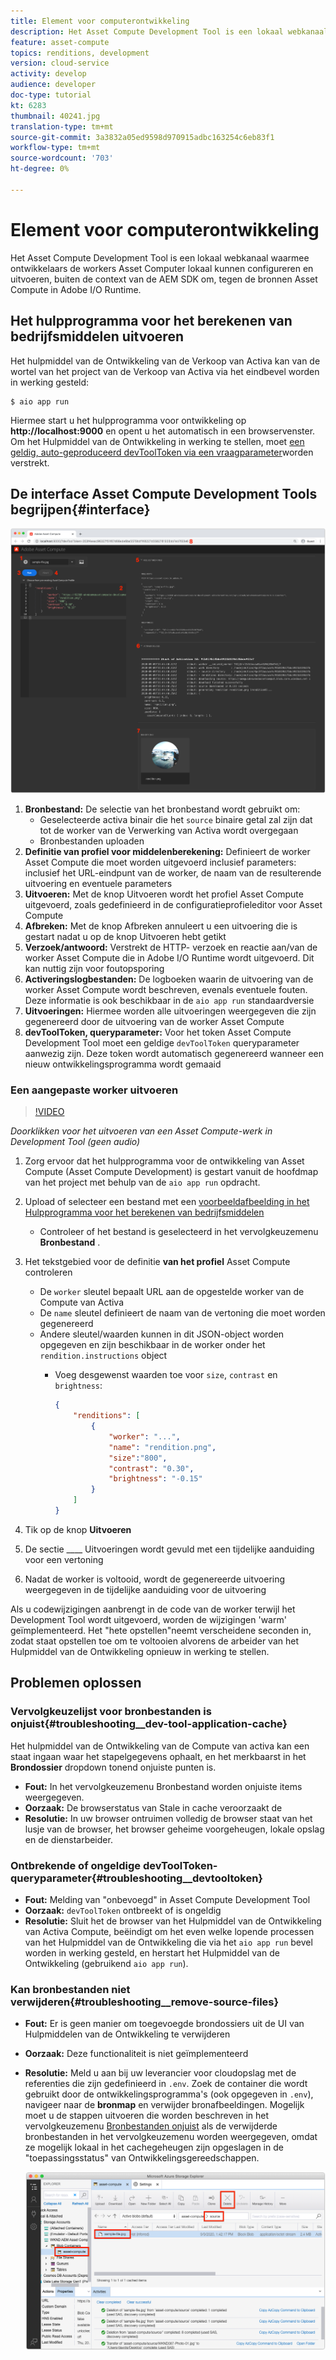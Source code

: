 ```yaml
---
title: Element voor computerontwikkeling
description: Het Asset Compute Development Tool is een lokaal webkanaal waarmee ontwikkelaars de workers Asset Computer lokaal kunnen configureren en uitvoeren, buiten de context van de AEM SDK om, tegen de bronnen Asset Compute in Adobe I/O Runtime.
feature: asset-compute
topics: renditions, development
version: cloud-service
activity: develop
audience: developer
doc-type: tutorial
kt: 6283
thumbnail: 40241.jpg
translation-type: tm+mt
source-git-commit: 3a3832a05ed9598d970915adbc163254c6eb83f1
workflow-type: tm+mt
source-wordcount: '703'
ht-degree: 0%

---
```



# Element voor computerontwikkeling

Het Asset Compute Development Tool is een lokaal webkanaal waarmee ontwikkelaars de workers Asset Computer lokaal kunnen configureren en uitvoeren, buiten de context van de AEM SDK om, tegen de bronnen Asset Compute in Adobe I/O Runtime.

## Het hulpprogramma voor het berekenen van bedrijfsmiddelen uitvoeren

Het hulpmiddel van de Ontwikkeling van de Verkoop van Activa kan van de wortel van het project van de Verkoop van Activa via het eindbevel worden in werking gesteld:

```
$ aio app run
```

Hiermee start u het hulpprogramma voor ontwikkeling op __http://localhost:9000__ en opent u het automatisch in een browservenster. Om het Hulpmiddel van de Ontwikkeling in werking te stellen, moet [een geldig, auto-geproduceerd devToolToken via een vraagparameter](#troubleshooting__devtooltoken)worden verstrekt.

## De interface Asset Compute Development Tools begrijpen{#interface}

![Element voor computerontwikkeling](./assets/development-tool/asset-compute-dev-tool.png)

1. __Bronbestand:__ De selectie van het bronbestand wordt gebruikt om:
   + Geselecteerde activa binair die het `source` binaire getal zal zijn dat tot de worker van de Verwerking van Activa wordt overgegaan
   + Bronbestanden uploaden
1. __Definitie van profiel voor middelenberekening:__ Definieert de worker Asset Compute die moet worden uitgevoerd inclusief parameters: inclusief het URL-eindpunt van de worker, de naam van de resulterende uitvoering en eventuele parameters
1. __Uitvoeren:__ Met de knop Uitvoeren wordt het profiel Asset Compute uitgevoerd, zoals gedefinieerd in de configuratieprofieleditor voor Asset Compute
1. __Afbreken:__ Met de knop Afbreken annuleert u een uitvoering die is gestart nadat u op de knop Uitvoeren hebt getikt
1. __Verzoek/antwoord:__ Verstrekt de HTTP- verzoek en reactie aan/van de worker Asset Compute die in Adobe I/O Runtime wordt uitgevoerd. Dit kan nuttig zijn voor foutopsporing
1. __Activeringslogbestanden:__ De logboeken waarin de uitvoering van de worker Asset Compute wordt beschreven, evenals eventuele fouten. Deze informatie is ook beschikbaar in de `aio app run` standaardversie
1. __Uitvoeringen:__ Hiermee worden alle uitvoeringen weergegeven die zijn gegenereerd door de uitvoering van de worker Asset Compute
1. __devToolToken, queryparameter:__ Voor het token Asset Compute Development Tool moet een geldige `devToolToken` queryparameter aanwezig zijn. Deze token wordt automatisch gegenereerd wanneer een nieuw ontwikkelingsprogramma wordt gemaaid

### Een aangepaste worker uitvoeren

>[!VIDEO](https://video.tv.adobe.com/v/40241?quality=12&learn=on)

_Doorklikken voor het uitvoeren van een Asset Compute-werk in Development Tool (geen audio)_

1. Zorg ervoor dat het hulpprogramma voor de ontwikkeling van Asset Compute (Asset Compute Development) is gestart vanuit de hoofdmap van het project met behulp van de `aio app run` opdracht.
1. Upload of selecteer een bestand met een [voorbeeldafbeelding in het Hulpprogramma voor het berekenen van bedrijfsmiddelen](../assets/samples/sample-file.jpg)
   + Controleer of het bestand is geselecteerd in het vervolgkeuzemenu __Bronbestand__ .
1. Het tekstgebied voor de definitie __van het profiel__ Asset Compute controleren
   + De `worker` sleutel bepaalt URL aan de opgestelde worker van de Compute van Activa
   + De `name` sleutel definieert de naam van de vertoning die moet worden gegenereerd
   + Andere sleutel/waarden kunnen in dit JSON-object worden opgegeven en zijn beschikbaar in de worker onder het `rendition.instructions` object
      + Voeg desgewenst waarden toe voor `size`, `contrast` en `brightness`:

         ```json
         {
             "renditions": [
                 {
                     "worker": "...",
                     "name": "rendition.png",
                     "size":"800",
                     "contrast": "0.30",
                     "brightness": "-0.15"
                 }
             ]
         }
         ```

1. Tik op de knop __Uitvoeren__
1. De sectie ____ Uitvoeringen wordt gevuld met een tijdelijke aanduiding voor een vertoning
1. Nadat de worker is voltooid, wordt de gegenereerde uitvoering weergegeven in de tijdelijke aanduiding voor de uitvoering

Als u codewijzigingen aanbrengt in de code van de worker terwijl het Development Tool wordt uitgevoerd, worden de wijzigingen &#39;warm&#39; geïmplementeerd. Het &quot;hete opstellen&quot;neemt verscheidene seconden in, zodat staat opstellen toe om te voltooien alvorens de arbeider van het Hulpmiddel van de Ontwikkeling opnieuw in werking te stellen.

## Problemen oplossen

### Vervolgkeuzelijst voor bronbestanden is onjuist{#troubleshooting__dev-tool-application-cache}

Het hulpmiddel van de Ontwikkeling van de Compute van activa kan een staat ingaan waar het stapelgegevens ophaalt, en het merkbaarst in het __Brondossier__ dropdown tonend onjuiste punten is.

+ __Fout:__ In het vervolgkeuzemenu Bronbestand worden onjuiste items weergegeven.
+ __Oorzaak:__ De browserstatus van Stale in cache veroorzaakt de
+ __Resolutie:__ In uw browser ontruimen volledig de browser staat van het lusje van de browser, het browser geheime voorgeheugen, lokale opslag en de dienstarbeider.

### Ontbrekende of ongeldige devToolToken-queryparameter{#troubleshooting__devtooltoken}

+ __Fout:__ Melding van &quot;onbevoegd&quot; in Asset Compute Development Tool
+ __Oorzaak:__ `devToolToken` ontbreekt of is ongeldig
+ __Resolutie:__ Sluit het de browser van het Hulpmiddel van de Ontwikkeling van Activa Compute, beëindigt om het even welke lopende processen van het Hulpmiddel van de Ontwikkeling die via het `aio app run` bevel worden in werking gesteld, en herstart het Hulpmiddel van de Ontwikkeling (gebruikend `aio app run`).

### Kan bronbestanden niet verwijderen{#troubleshooting__remove-source-files}

+ __Fout:__ Er is geen manier om toegevoegde brondossiers uit de UI van Hulpmiddelen van de Ontwikkeling te verwijderen
+ __Oorzaak:__ Deze functionaliteit is niet geïmplementeerd
+ __Resolutie:__ Meld u aan bij uw leverancier voor cloudopslag met de referenties die zijn gedefinieerd in `.env`. Zoek de container die wordt gebruikt door de ontwikkelingsprogramma&#39;s (ook opgegeven in `.env`), navigeer naar de __bronmap__ en verwijder bronafbeeldingen. Mogelijk moet u de stappen uitvoeren die worden beschreven in het vervolgkeuzemenu [Bronbestanden onjuist](#troubleshooting__dev-tool-application-cache) als de verwijderde bronbestanden in het vervolgkeuzemenu worden weergegeven, omdat ze mogelijk lokaal in het cachegeheugen zijn opgeslagen in de &quot;toepassingsstatus&quot; van Ontwikkelingsgereedschappen.

   ![Microsoft Azure Blob-opslag](./assets/development-tool/troubleshooting__remove-source-files.png)
